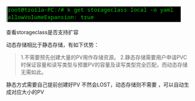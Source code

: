 ![image-20210225091527659](./images/image-20210225091527659.png)

查看storageclass是否支持扩容

动态存储相比于静态存储，有如下优势：

> 1.不需要预先创建大量的PV用作存储资源。
> 2.静态存储需要用户申请PVC时保证容量和读写类型与预置PV的容量及读写类型完全匹配，而动态存储无需如此。

静态方式需要自己提前创建好PV  不然会LOST，动态存储则不需要 ，可以自动生成对应大小的PV